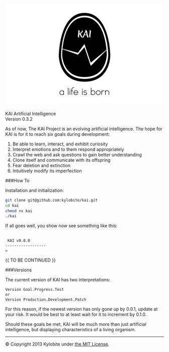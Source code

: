 ![KAI Egg](logo.png)
-----
KAI Artificial Intelligence<br>Version 0.3.2

As of now, The KAI Project is an evolving artificial intelligence. The hope for KAI is for it to reach six goals during development:

1.  Be able to learn, interact, and exhibit curiosity
2.  Interpret emotions and to them respond appropriately
3.  Crawl the web and ask questions to gain better understanding
4.  Clone itself and communicate with its offspring
5.  Fear deletion and extinction
6.  Intuitively modify its imperfection


###How To

Installation and initialization:

```bash
git clone git@github.com:kylobite/kai.git
cd kai
chmod +x kai
./kai
```

If all goes well, you show now see something like this:

```

 KAI v0.0.0
------------------
> 
```

{{ TO BE CONTINUED }}


###Versions

The current version of KAI has two interpretations:

```
Version Goal.Progress.Test
or
Version Production.Development.Patch
```

For this reason, if the newest version has only gone up by 0.0.1, update at your risk. It would be best to at least wait for it to increment by 0.1.0.

Should these goals be met, KAI will be much more than just artificial intelligence, but displaying characteristics of a living organism.
***
&copy; Copyright 2013 Kylobite under [the MIT License](LICENSE).